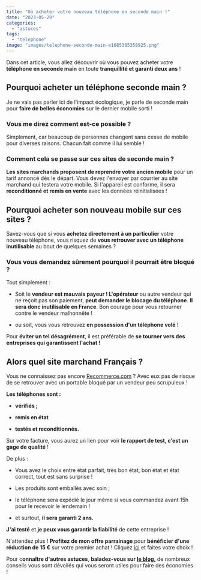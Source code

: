 ```yaml
---
title: "Où acheter votre nouveau téléphone en seconde main !"
date: "2023-05-29"
categories: 
  - "astuces"
tags: 
  - "telephone"
image: "images/telephone-seconde-main-e1685385358925.png"
---
```


Dans cet article, vous allez découvrir où vous pouvez acheter votre **téléphone en seconde main** en toute **tranquillité et garanti deux ans** !

## Pourquoi acheter un téléphone seconde main ?

Je ne vais pas parler ici de l'impact écologique, je parle de seconde main pour **faire de belles économies** sur le dernier mobile sorti !

### Vous me direz comment est-ce possible ?

Simplement, car beaucoup de personnes changent sans cesse de mobile pour diverses raisons. Chacun fait comme il lui semble !

### Comment cela se passe sur ces sites de seconde main ?

**Les sites marchands proposent de reprendre votre ancien mobile** pour un tarif annoncé dès le départ. Vous devez l'envoyer par courrier au site marchand qui testera votre mobile. Si l'appareil est conforme, il sera **reconditionné et remis en vente** avec les données réinitialisées !

## Pourquoi acheter son nouveau mobile sur ces sites ?

Savez-vous que si vous **achetez directement à un particulier** votre nouveau téléphone, vous risquez de **vous retrouver avec un téléphone inutilisable** au bout de quelques semaines ?

### Vous vous demandez sûrement pourquoi il pourrait être bloqué ?

Tout simplement :

- Soit le **vendeur est mauvais payeur ! L'opérateur** ou autre vendeur qui ne reçoit pas son paiement, **peut demander le blocage du téléphone**. **Il sera donc inutilisable en France**. Bon courage pour vous retourner contre le vendeur malhonnête !

- ou soit, vous vous retrouvez **en possession d'un téléphone volé** !

Pour **éviter un tel désagrément**, il est préférable de **se tourner vers des entreprises qui garantissent l'achat !**

## Alors quel site marchand Français ?

Vous ne connaissez pas encore [Recommerce.com](https://recommerce.mention-me.com/m/ol/bj9ty-ba823f9f57 " Recommerce.com ") [](https://recommerce.mention-me.com/m/ol/bj9ty-ba823f9f57 " Recommerce.com ")? Avec eux pas de risque de se retrouver avec un portable bloqué par un vendeur peu scrupuleux !

**Les téléphones sont :**

- **vérifiés ;**

- **remis en état**

- **testés et reconditionnés.**

Sur votre facture, vous aurez un lien pour voir **le rapport de test, c'est un gage de qualité** !

De plus :

- Vous avez le choix entre état parfait, très bon état, bon état et état correct, tout est sans surprise !

- Les produits sont emballés avec soin ;

- le téléphone sera expédié le jour même si vous commandez avant 15h pour le recevoir le lendemain !

- et surtout, **il sera garanti 2 ans.**

**J'ai testé** et **je peux vous garantir la fiabilité** de cette entreprise !

N'attendez plus ! **Profitez de mon offre parrainage** pour **bénéficier d'une réduction de 15 €** sur votre premier achat ! Cliquez [ici](https://recommerce.mention-me.com/m/ol/bj9ty-ba823f9f57 "ici ") et faites votre choix !

Pour c**onnaître d'autres astuces**, **baladez-vous sur [le blog,](https://commentgerersonbudget.fr/ "le blog,")** de nombreux conseils vous sont dévoilés qui vous seront utiles pour faire des économies !
